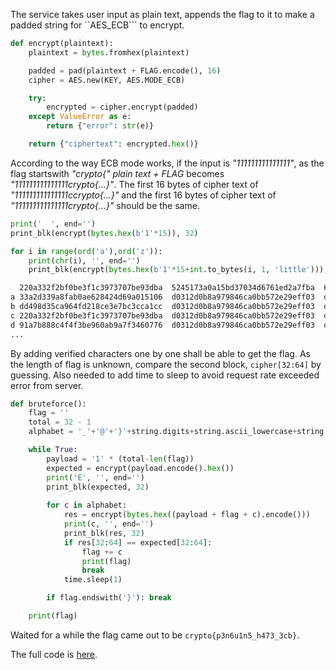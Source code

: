 
The service takes user input as plain text, appends the flag to it to make a padded string for ``AES_ECB``` to encrypt.

```python
def encrypt(plaintext):
    plaintext = bytes.fromhex(plaintext)

    padded = pad(plaintext + FLAG.encode(), 16)
    cipher = AES.new(KEY, AES.MODE_ECB)

    try:
        encrypted = cipher.encrypt(padded)
    except ValueError as e:
        return {"error": str(e)}

    return {"ciphertext": encrypted.hex()}
```

According to the way ECB mode works, if the input is *"111111111111111"*, as the flag startswith *"crypto{"* *plain text + FLAG* becomes *"111111111111111crypto{...}"*. The first 16 bytes of cipher text of *"111111111111111ccrypto{...}"* and the first 16 bytes of cipher text of *"111111111111111crypto{...}"* should be the same.

```python
print('  ', end='')
print_blk(encrypt(bytes.hex(b'1'*15)), 32)

for i in range(ord('a'),ord('z')):
    print(chr(i), '', end='')
    print_blk(encrypt(bytes.hex(b'1'*15+int.to_bytes(i, 1, 'little'))), 32)
```

```bash
  220a332f2bf0be3f1c3973707be93dba  5245173a0a15bd37034d6761ed2a7fba  6397a55a1e310cbc60120becb2d9453f  <= cipher text of "111111111111111crypto{...}"
a 33a2d339a8fab0ae628424d69a015106  d0312d0b8a979846ca0bb572e29eff03  dd362b0c5b430f4c2aaec01ee288ce24  
b dd498d35ca964fd218ce3e7bc3cca1cc  d0312d0b8a979846ca0bb572e29eff03  dd362b0c5b430f4c2aaec01ee288ce24  
c 220a332f2bf0be3f1c3973707be93dba  d0312d0b8a979846ca0bb572e29eff03  dd362b0c5b430f4c2aaec01ee288ce24  <= cipher text of "111111111111111ccrypto{...}"
d 91a7b888c4f4f3be960ab9a7f3460776  d0312d0b8a979846ca0bb572e29eff03  dd362b0c5b430f4c2aaec01ee288ce24
...
```

By adding verified characters one by one shall be able to get the flag. As the length of flag is unknown, compare the second block, ``cipher[32:64]`` by guessing. Also needed to add time to sleep to avoid request rate exceeded error from server.

```python
def bruteforce():
    flag = ''
    total = 32 - 1
    alphabet = '_'+'@'+'}'+string.digits+string.ascii_lowercase+string.ascii_uppercase

    while True:
        payload = '1' * (total-len(flag))
        expected = encrypt(payload.encode().hex())
        print('E', '', end='')
        print_blk(expected, 32)
        
        for c in alphabet: 
            res = encrypt(bytes.hex((payload + flag + c).encode()))
            print(c, '', end='')
            print_blk(res, 32)
            if res[32:64] == expected[32:64]:
                flag += c
                print(flag)
                break
            time.sleep(1)

        if flag.endswith('}'): break

    print(flag)
```

Waited for a while the flag came out to be ``crypto{p3n6u1n5_h473_3cb}``.

The full code is [here](https://github.com/onealmond/hacking-lab/blob/master/cryptohack/ecb_oracle/ecb_oracle.py).
